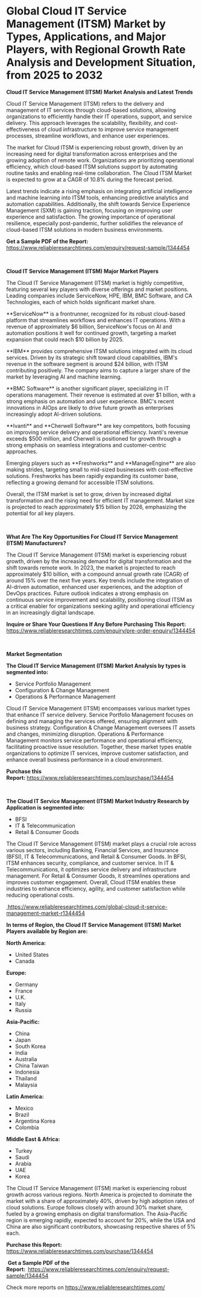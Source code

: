 <p><h1>Global Cloud IT Service Management (ITSM) Market by Types, Applications, and Major Players, with Regional Growth Rate Analysis and Development Situation, from 2025 to 2032</h1></p><p><strong>Cloud IT Service Management (ITSM) Market Analysis and Latest Trends</strong></p>
<p><p>Cloud IT Service Management (ITSM) refers to the delivery and management of IT services through cloud-based solutions, allowing organizations to efficiently handle their IT operations, support, and service delivery. This approach leverages the scalability, flexibility, and cost-effectiveness of cloud infrastructure to improve service management processes, streamline workflows, and enhance user experiences.</p><p>The market for Cloud ITSM is experiencing robust growth, driven by an increasing need for digital transformation across enterprises and the growing adoption of remote work. Organizations are prioritizing operational efficiency, which cloud-based ITSM solutions support by automating routine tasks and enabling real-time collaboration. The Cloud ITSM Market is expected to grow at a CAGR of 10.8% during the forecast period. </p><p>Latest trends indicate a rising emphasis on integrating artificial intelligence and machine learning into ITSM tools, enhancing predictive analytics and automation capabilities. Additionally, the shift towards Service Experience Management (SXM) is gaining traction, focusing on improving user experience and satisfaction. The growing importance of operational resilience, especially post-pandemic, further solidifies the relevance of cloud-based ITSM solutions in modern business environments.</p></p>
<p><strong>Get a Sample PDF of the Report:&nbsp;</strong> <a href="https://www.reliableresearchtimes.com/enquiry/request-sample/1344454?utm_campaign=2210&utm_medium=2&utm_source=Github&utm_content=ia&utm_term=11032025&utm_id=cloud-it-service-management-itsm">https://www.reliableresearchtimes.com/enquiry/request-sample/1344454</a></p>
<p>&nbsp;</p>
<p><strong>Cloud IT Service Management (ITSM) Major Market Players</strong></p>
<p><p>The Cloud IT Service Management (ITSM) market is highly competitive, featuring several key players with diverse offerings and market positions. Leading companies include ServiceNow, HPE, IBM, BMC Software, and CA Technologies, each of which holds significant market share. </p><p>**ServiceNow** is a frontrunner, recognized for its robust cloud-based platform that streamlines workflows and enhances IT operations. With a revenue of approximately $6 billion, ServiceNow's focus on AI and automation positions it well for continued growth, targeting a market expansion that could reach $10 billion by 2025.</p><p>**IBM** provides comprehensive ITSM solutions integrated with its cloud services. Driven by its strategic shift toward cloud capabilities, IBM's revenue in the software segment is around $24 billion, with ITSM contributing positively. The company aims to capture a larger share of the market by leveraging AI and machine learning.</p><p>**BMC Software** is another significant player, specializing in IT operations management. Their revenue is estimated at over $1 billion, with a strong emphasis on automation and user experience. BMC's recent innovations in AIOps are likely to drive future growth as enterprises increasingly adopt AI-driven solutions.</p><p>**Ivanti** and **Cherwell Software** are key competitors, both focusing on improving service delivery and operational efficiency. Ivanti's revenue exceeds $500 million, and Cherwell is positioned for growth through a strong emphasis on seamless integrations and customer-centric approaches.</p><p>Emerging players such as **Freshworks** and **ManageEngine** are also making strides, targeting small to mid-sized businesses with cost-effective solutions. Freshworks has been rapidly expanding its customer base, reflecting a growing demand for accessible ITSM solutions.</p><p>Overall, the ITSM market is set to grow, driven by increased digital transformation and the rising need for efficient IT management. Market size is projected to reach approximately $15 billion by 2026, emphasizing the potential for all key players.</p></p>
<p>&nbsp;</p>
<p><strong>What Are The Key Opportunities For Cloud IT Service Management (ITSM) Manufacturers?</strong></p>
<p><p>The Cloud IT Service Management (ITSM) market is experiencing robust growth, driven by the increasing demand for digital transformation and the shift towards remote work. In 2023, the market is projected to reach approximately $10 billion, with a compound annual growth rate (CAGR) of around 15% over the next five years. Key trends include the integration of AI-driven automation, enhanced user experiences, and the adoption of DevOps practices. Future outlook indicates a strong emphasis on continuous service improvement and scalability, positioning cloud ITSM as a critical enabler for organizations seeking agility and operational efficiency in an increasingly digital landscape.</p></p>
<p><strong>Inquire or Share Your Questions If Any Before Purchasing This Report:</strong> <a href="https://www.reliableresearchtimes.com/enquiry/pre-order-enquiry/1344454?utm_campaign=2210&utm_medium=2&utm_source=Github&utm_content=ia&utm_term=11032025&utm_id=cloud-it-service-management-itsm">https://www.reliableresearchtimes.com/enquiry/pre-order-enquiry/1344454</a></p>
<p>&nbsp;</p>
<p><strong>Market Segmentation</strong></p>
<p><strong>The Cloud IT Service Management (ITSM) Market Analysis by types is segmented into:</strong></p>
<p><ul><li>Service Portfolio Management</li><li>Configuration & Change Management</li><li>Operations & Performance Management</li></ul></p>
<p><p>Cloud IT Service Management (ITSM) encompasses various market types that enhance IT service delivery. Service Portfolio Management focuses on defining and managing the services offered, ensuring alignment with business strategy. Configuration & Change Management oversees IT assets and changes, minimizing disruption. Operations & Performance Management monitors service performance and operational efficiency, facilitating proactive issue resolution. Together, these market types enable organizations to optimize IT services, improve customer satisfaction, and enhance overall business performance in a cloud environment.</p></p>
<p><strong>Purchase this Report:&nbsp;</strong><a href="https://www.reliableresearchtimes.com/purchase/1344454?utm_campaign=2210&utm_medium=2&utm_source=Github&utm_content=ia&utm_term=11032025&utm_id=cloud-it-service-management-itsm">https://www.reliableresearchtimes.com/purchase/1344454</a></p>
<p>&nbsp;</p>
<p><strong>The Cloud IT Service Management (ITSM) Market Industry Research by Application is segmented into:</strong></p>
<p><ul><li>BFSI</li><li>IT & Telecommunication</li><li>Retail & Consumer Goods</li></ul></p>
<p><p>The Cloud IT Service Management (ITSM) market plays a crucial role across various sectors, including Banking, Financial Services, and Insurance (BFSI), IT & Telecommunications, and Retail & Consumer Goods. In BFSI, ITSM enhances security, compliance, and customer service. In IT & Telecommunications, it optimizes service delivery and infrastructure management. For Retail & Consumer Goods, it streamlines operations and improves customer engagement. Overall, Cloud ITSM enables these industries to enhance efficiency, agility, and customer satisfaction while reducing operational costs.</p></p>
<p><a href="https://www.reliableresearchtimes.com/global-cloud-it-service-management-market-r1344454?utm_campaign=2210&utm_medium=2&utm_source=Github&utm_content=ia&utm_term=11032025&utm_id=cloud-it-service-management-itsm">&nbsp;https://www.reliableresearchtimes.com/global-cloud-it-service-management-market-r1344454</a></p>
<p><strong>In terms of Region, the Cloud IT Service Management (ITSM) Market Players available by Region are:</strong></p>
<p>
    <p> <strong> North America: </strong>
        <ul>
            <li>United States</li>
            <li>Canada</li>
        </ul>
        </p> 
    <p> <strong> Europe: </strong>
        <ul>
            <li>Germany</li>
            <li>France</li>
            <li>U.K.</li>
            <li>Italy</li>
            <li>Russia</li>
        </ul>
        </p> 
    <p> <strong> Asia-Pacific: </strong>
        <ul>
            <li>China</li>
            <li>Japan</li>
            <li>South Korea</li>
            <li>India</li>
            <li>Australia</li>
            <li>China Taiwan</li>
            <li>Indonesia</li>
            <li>Thailand</li>
            <li>Malaysia</li>
        </ul>
        </p> 
    <p> <strong> Latin America: </strong>
        <ul>
            <li>Mexico</li>
            <li>Brazil</li>
            <li>Argentina Korea</li>
            <li>Colombia</li>
        </ul>
        </p> 
    <p> <strong> Middle East & Africa: </strong>
        <ul>
            <li>Turkey</li>
            <li>Saudi</li>
            <li>Arabia</li>
            <li>UAE</li>
            <li>Korea</li>
        </ul>
    </p>
    </p>
<p><p>The Cloud IT Service Management (ITSM) market is experiencing robust growth across various regions. North America is projected to dominate the market with a share of approximately 40%, driven by high adoption rates of cloud solutions. Europe follows closely with around 30% market share, fueled by a growing emphasis on digital transformation. The Asia-Pacific region is emerging rapidly, expected to account for 20%, while the USA and China are also significant contributors, showcasing respective shares of 5% each.</p></p>
<p><strong>Purchase this Report: </strong><a href="https://www.reliableresearchtimes.com/purchase/1344454?utm_campaign=2210&utm_medium=2&utm_source=Github&utm_content=ia&utm_term=11032025&utm_id=cloud-it-service-management-itsm">https://www.reliableresearchtimes.com/purchase/1344454</a></p>
<p>&nbsp;<strong>Get a Sample PDF of the Report:&nbsp;&nbsp;</strong><a href="https://www.reliableresearchtimes.com/enquiry/request-sample/1344454?utm_campaign=2210&utm_medium=2&utm_source=Github&utm_content=ia&utm_term=11032025&utm_id=cloud-it-service-management-itsm">https://www.reliableresearchtimes.com/enquiry/request-sample/1344454</a></p>
<p><strong></strong></p>
<p>Check more reports on <a href="https://www.reliableresearchtimes.com/?utm_campaign=2210&utm_medium=2&utm_source=Github&utm_content=ia&utm_term=11032025&utm_id=cloud-it-service-management-itsm">https://www.reliableresearchtimes.com/</a></p>